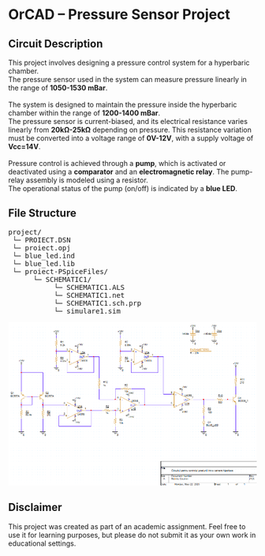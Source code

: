 # OrCAD – Pressure Sensor Project

## Circuit Description

This project involves designing a pressure control system for a hyperbaric chamber. <br>
The pressure sensor used in the system can measure pressure linearly in the range of **1050-1530 mBar**. <br>
<br>
The system is designed to maintain the pressure inside the hyperbaric chamber within the range of **1200-1400 mBar**. <br>
The pressure sensor is current-biased, and its electrical resistance varies linearly from **20kΩ-25kΩ** depending on pressure. This resistance variation must be converted into a voltage range of **0V-12V**, with a supply voltage of **Vcc=14V**. <br>
<br>
Pressure control is achieved through a **pump**, which is activated or deactivated using a **comparator** and an **electromagnetic relay**. The pump-relay assembly is modeled using a resistor. <br>
The operational status of the pump (on/off) is indicated by a **blue LED**. <br>

## File Structure
<pre>
project/
 └─ PROIECT.DSN
 └─ proiect.opj
 └─ blue_led.ind
 └─ blue_led.lib
 └─ proiect-PSpiceFiles/
      └─ SCHEMATIC1/
           └─ SCHEMATIC1.ALS
           └─ SCHEMATIC1.net
           └─ SCHEMATIC1.sch.prp
           └─ simulare1.sim
</pre>

![](https://raw.githubusercontent.com/c0smin27/OrCAD-Pressure-Sensor/refs/heads/main/readme.png)

## Disclaimer
This project was created as part of an academic assignment. Feel free to use it for learning purposes, but please do not submit it as your own work in educational settings.
